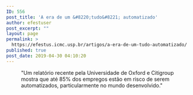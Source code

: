 ```yaml
---
ID: 556
post_title: 'A era de um &#8220;tudo&#8221; automatizado'
author: efestuser
post_excerpt: ""
layout: page
permalink: >
  https://efestus.icmc.usp.br/artigos/a-era-de-um-tudo-automatizado/
published: true
post_date: 2019-04-30 04:10:20
---
```

<!-- wp:image {"id":546,"align":"center"} -->
<div class="wp-block-image"><figure class="aligncenter"><img src="https://efestus.icmc.usp.br/wp-content/uploads/2019/04/nov16-23-496788830-850x478.jpg" alt="" class="wp-image-546"/><figcaption>"Um relatório recente pela Universidade de Oxford e Citigroup mostra que até 85% dos empregos estão em risco de serem automatizados, particularmente no mundo desenvolvido." </figcaption></figure></div>
<!-- /wp:image -->

<!-- wp:paragraph -->
<p></p>
<!-- /wp:paragraph -->